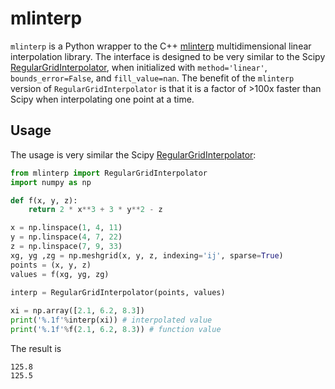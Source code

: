 # mlinterp

`mlinterp` is a Python wrapper to the C++ [mlinterp](https://github.com/parsiad/mlinterp) multidimensional linear interpolation library. The interface is designed to be very similar to the Scipy [RegularGridInterpolator](https://docs.scipy.org/doc/scipy/reference/generated/scipy.interpolate.RegularGridInterpolator.html), when initialized with `method='linear'`, `bounds_error=False`, and `fill_value=nan`. The benefit of the `mlinterp` version of `RegularGridInterpolator` is that it is a factor of >100x faster than Scipy when interpolating one point at a time.

## Usage

The usage is very similar the Scipy [RegularGridInterpolator](https://docs.scipy.org/doc/scipy/reference/generated/scipy.interpolate.RegularGridInterpolator.html):

```python
from mlinterp import RegularGridInterpolator
import numpy as np

def f(x, y, z):
    return 2 * x**3 + 3 * y**2 - z

x = np.linspace(1, 4, 11)
y = np.linspace(4, 7, 22)
z = np.linspace(7, 9, 33)
xg, yg ,zg = np.meshgrid(x, y, z, indexing='ij', sparse=True)
points = (x, y, z)
values = f(xg, yg, zg)
 
interp = RegularGridInterpolator(points, values)

xi = np.array([2.1, 6.2, 8.3])
print('%.1f'%interp(xi)) # interpolated value
print('%.1f'%f(2.1, 6.2, 8.3)) # function value
```

The result is

```
125.8
125.5
```

